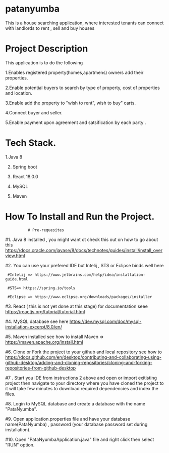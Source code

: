# patanyumba
This is a house searching application, where interested tenants can connect with landlords to rent , sell and buy houses

# Project Description

This application is to do the following 

1.Enables registered property(homes,apartmens) owners add their properties.

2.Enable potential buyers to search by type of property, cost of properties and location.

3.Enable add the property to "wish to rent", wish to buy" carts.

4.Connect buyer and seller.

5.Enable payment upon agreement and satsification by each party .

# Tech Stack.
1.Java 8

2. Spring boot

3. React 18.0.0

4. MySQL

5. Maven

# How To Install and Run the Project.
              # Pre-requesites
   #1. Java 8 installed , you might want ot check this out on how to go about this  https://docs.oracle.com/javase/8/docs/technotes/guides/install/install_overview.html

   #2. You can use your prefered IDE but Intelij , STS or Eclipse binds well here  

     #Intelij => https://www.jetbrains.com/help/idea/installation-guide.html 

     #STS=> https://spring.io/tools

     #Eclipse => https://www.eclipse.org/downloads/packages/installer
    
 #3. React ( this is not yet done at this stage) for documentation seee https://reactjs.org/tutorial/tutorial.html

 #4. MySQL database see here  https://dev.mysql.com/doc/mysql-installation-excerpt/8.0/en/

 #5. Maven installed  see how to install Maven => https://maven.apache.org/install.html

 #6. Clone or Fork the project to your github and local repository   see how to  https://docs.github.com/en/desktop/contributing-and-collaborating-using-github-desktop/adding-and-cloning-repositories/cloning-and-forking-repositories-from-github-desktop

 #7 . Start you IDE from instructions 2 above  and open or import exitisting project then navigate to your directory where you have cloned the project to it will take few minutes to download required dependencies and index the files.

 #8. Login to MySQL database and create  a database with the name "PataNyumba".

 #9. Open application.properties file and have your database name(PataNyumba) ,  password (your database password set during installation).

 #10. Open "PataNyumbaApplication.java" file and right click then select "RUN" option.

